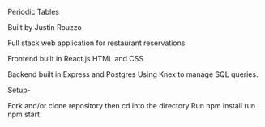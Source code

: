 Periodic Tables

Built by Justin Rouzzo

Full stack web application for restaurant reservations

Frontend built in React.js HTML and CSS

Backend built in Express and Postgres Using Knex to manage SQL queries.

Setup-

Fork and/or clone repository then cd into the directory
Run npm install
run npm start